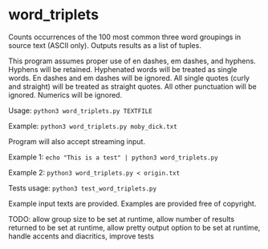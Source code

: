# word_triplets
Counts occurrences of the 100 most common three word groupings in source text (ASCII only).
Outputs results as a list of tuples.

This program assumes proper use of en dashes, em dashes, and hyphens. Hyphens will be retained. Hyphenated words will be treated as single words. En dashes and em dashes will be ignored. 
All single quotes (curly and straight) will be treated as straight quotes. 
All other punctuation will be ignored. Numerics will be ignored.

Usage: `python3 word_triplets.py TEXTFILE`

Example: `python3 word_triplets.py moby_dick.txt`

Program will also accept streaming input.

Example 1: `echo "This is a test" | python3 word_triplets.py`

Example 2: `python3 word_triplets.py < origin.txt`

Tests usage: `python3 test_word_triplets.py`

Example input texts are provided. Examples are provided free of copyright.

TODO: allow group size to be set at runtime, allow number of results returned to be set at runtime, allow pretty output option to be set at runtime, handle accents and diacritics, improve tests

